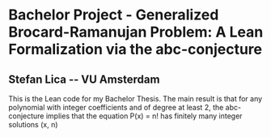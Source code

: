 # Bachelor Project - Generalized Brocard-Ramanujan Problem: A Lean Formalization via the abc-conjecture 
## Stefan Lica -- VU Amsterdam

This is the Lean code for my Bachelor Thesis. The main result is that for any polynomial with integer coefficients and of degree at least 2, the abc-conjecture implies that the equation P(x) = n! has finitely many integer solutions (x, n)
